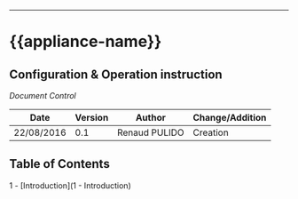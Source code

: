 
---
# {{appliance-name}}
## Configuration & Operation instruction



*Document Control*    

|  Date | Version  | Author  | Change/Addition  |
|---|---|---|---|
| 22/08/2016  |0.1| Renaud PULIDO  |  Creation |



## Table of Contents

1 - [Introduction](1 - Introduction)   
